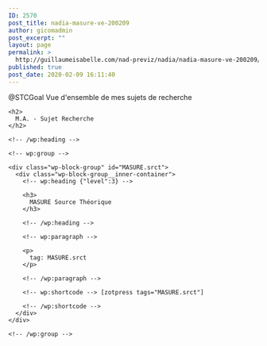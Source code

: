 ```yaml
---
ID: 2570
post_title: nadia-masure-ve-200209
author: gicomadmin
post_excerpt: ""
layout: page
permalink: >
  http://guillaumeisabelle.com/nad-previz/nadia/nadia-masure-ve-200209/
published: true
post_date: 2020-02-09 16:11:40
---
```

<!-- wp:paragraph -->

@STCGoal Vue d'ensemble de mes sujets de recherche

<!-- /wp:paragraph -->

<!-- wp:block {"ref":1755} /-->

<!-- wp:block {"ref":2376} /-->

<!-- wp:group -->

<div class="wp-block-group">
  <div class="wp-block-group__inner-container">
    <!-- wp:heading -->
    
    <h2>
      M.A. - Sujet Recherche
    </h2>
    
    <!-- /wp:heading -->
    
    <!-- wp:group -->
    
    <div class="wp-block-group" id="MASURE.srct">
      <div class="wp-block-group__inner-container">
        <!-- wp:heading {"level":3} -->
        
        <h3>
          MASURE Source Théorique
        </h3>
        
        <!-- /wp:heading -->
        
        <!-- wp:paragraph -->
        
        <p>
          tag: MASURE.srct
        </p>
        
        <!-- /wp:paragraph -->
        
        <!-- wp:shortcode --> [zotpress tags="MASURE.srct"] 
        
        <!-- /wp:shortcode -->
      </div>
    </div>
    
    <!-- /wp:group -->
  </div>
</div>

<!-- /wp:group -->